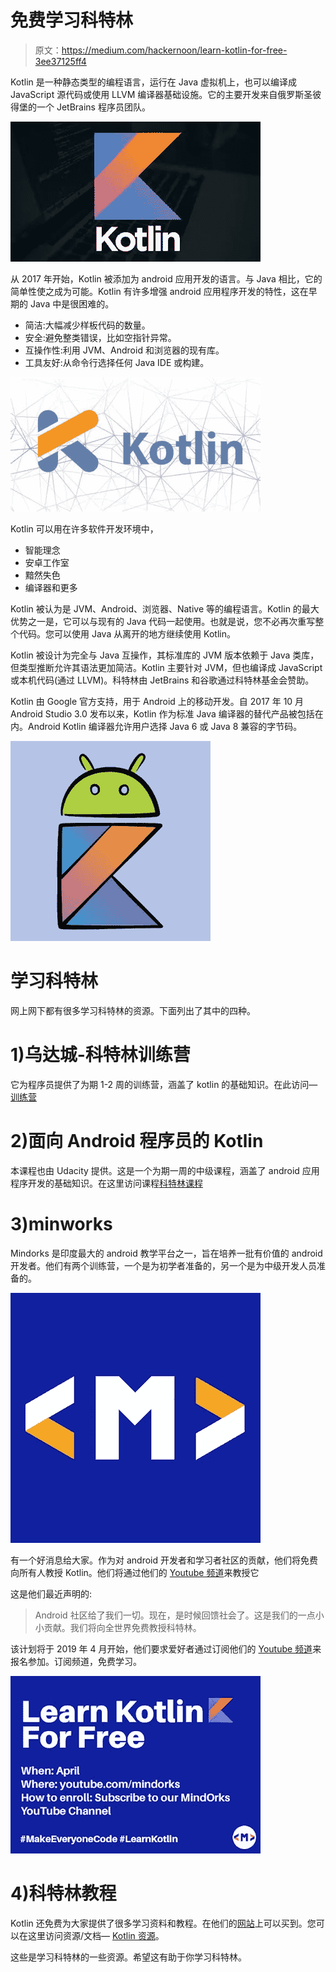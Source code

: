 # 免费学习科特林

> 原文：<https://medium.com/hackernoon/learn-kotlin-for-free-3ee37125ff4>

Kotlin 是一种静态类型的编程语言，运行在 Java 虚拟机上，也可以编译成 JavaScript 源代码或使用 LLVM 编译器基础设施。它的主要开发来自俄罗斯圣彼得堡的一个 JetBrains 程序员团队。

![](img/bb99cd3f72304dd006062d70f63dfa79.png)

从 2017 年开始，Kotlin 被添加为 android 应用开发的语言。与 Java 相比，它的简单性使之成为可能。Kotlin 有许多增强 android 应用程序开发的特性，这在早期的 Java 中是很困难的。

*   简洁:大幅减少样板代码的数量。
*   安全:避免整类错误，比如空指针异常。
*   互操作性:利用 JVM、Android 和浏览器的现有库。
*   工具友好:从命令行选择任何 Java IDE 或构建。

![](img/14cded27fa4c223a5873146ec814a7cb.png)

Kotlin 可以用在许多软件开发环境中，

*   智能理念
*   安卓工作室
*   黯然失色
*   编译器和更多

Kotlin 被认为是 JVM、Android、浏览器、Native 等的编程语言。Kotlin 的最大优势之一是，它可以与现有的 Java 代码一起使用。也就是说，您不必再次重写整个代码。您可以使用 Java 从离开的地方继续使用 Kotlin。

Kotlin 被设计为完全与 Java 互操作，其标准库的 JVM 版本依赖于 Java 类库，但类型推断允许其语法更加简洁。Kotlin 主要针对 JVM，但也编译成 JavaScript 或本机代码(通过 LLVM)。科特林由 JetBrains 和谷歌通过科特林基金会赞助。

Kotlin 由 Google 官方支持，用于 Android 上的移动开发。自 2017 年 10 月 Android Studio 3.0 发布以来，Kotlin 作为标准 Java 编译器的替代产品被包括在内。Android Kotlin 编译器允许用户选择 Java 6 或 Java 8 兼容的字节码。

![](img/b0ba93d6af0b304f5a92fbc1976c6dda.png)

# 学习科特林

网上网下都有很多学习科特林的资源。下面列出了其中的四种。

# 1)乌达城-科特林训练营

它为程序员提供了为期 1-2 周的训练营，涵盖了 kotlin 的基础知识。在此访问— [训练营](https://in.udacity.com/course/kotlin-bootcamp-for-programmers--ud9011)

# 2)面向 Android 程序员的 Kotlin

本课程也由 Udacity 提供。这是一个为期一周的中级课程，涵盖了 android 应用程序开发的基础知识。在这里访问课程[科特林课程](https://in.udacity.com/course/kotlin-for-android-developers--ud888)

# 3)minworks

Mindorks 是印度最大的 android 教学平台之一，旨在培养一批有价值的 android 开发者。他们有两个训练营，一个是为初学者准备的，另一个是为中级开发人员准备的。

![](img/972ee7195c27bd8bfa08081d89a6b92a.png)

有一个好消息给大家。作为对 android 开发者和学习者社区的贡献，他们将免费向所有人教授 Kotlin。他们将通过他们的 [Youtube 频道](https://www.youtube.com/mindorks)来教授它

这是他们最近声明的:

> Android 社区给了我们一切。现在，是时候回馈社会了。这是我们的一点小小贡献。我们将向全世界免费教授科特林。

该计划将于 2019 年 4 月开始，他们要求爱好者通过订阅他们的 [Youtube 频道](https://www.youtube.com/mindorks)来报名参加。订阅频道，免费学习。

![](img/3938cd6306924c4638a9b24d14a57958.png)

# 4)科特林教程

Kotlin 还免费为大家提供了很多学习资料和教程。在他们的[网站](https://kotlinlang.org/)上可以买到。您可以在这里访问资源/文档— [Kotlin 资源](https://kotlinlang.org/docs/reference/)。

这些是学习科特林的一些资源。希望这有助于你学习科特林。
